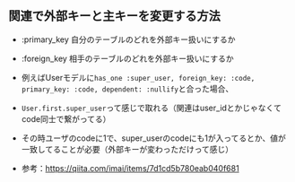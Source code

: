 ## 関連で外部キーと主キーを変更する方法
- :primary_key 自分のテーブルのどれを外部キー扱いにするか
- :foreign_key 相手のテーブルのどれを外部キー扱いにするか

- 例えばUserモデルに`has_one :super_user, foreign_key: :code, primary_key: :code, dependent: :nullify`と合った場合、
- `User.first.super_user`って感じで取れる（関連はuser_idとかじゃなくてcode同士で繋がってる）
- その時ユーザのcodeに1で、super_userのcodeにも1が入ってるとか、値が一致してることが必要（外部キーが変わっただけって感じ） 

- 参考：https://qiita.com/imai/items/7d1cd5b780eab040f681
